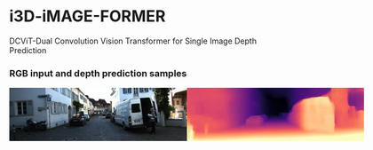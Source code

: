 # i3D-iMAGE-FORMER
 DCViT-Dual Convolution Vision Transformer for Single Image Depth Prediction
 ### RGB input and depth prediction samples
 <div style="display: flex;">
 <img src="samples/rgb399img.jpg" alt="Example Image" width="320" height="96">
<img src="samples/399img.jpg" alt="Example Image" width="320" height="96">
 </div>
